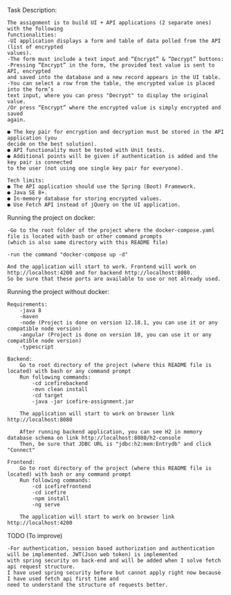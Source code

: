 Task Description:
    
    The assignment is to build UI + API applications (2 separate ones) with the following
    functionalities:
    -UI application displays a form and table of data polled from the API (list of encrypted
    values).
    -The form must include a text input and “Encrypt” & “Decrypt” buttons:
    -Pressing “Encrypt” in the form, the provided text value is sent to API, encrypted
    and saved into the database and a new record appears in the UI table.
    -You can select a row from the table, the encrypted value is placed into the form’s
    text input, where you can press "Decrypt" to display the original value.
    /Or press “Encrypt” where the encrypted value is simply encrypted and saved
    again.
    
    ● The key pair for encryption and decryption must be stored in the API application (you
    decide on the best solution).
    ● API functionality must be tested with Unit tests.
    ● Additional points will be given if authentication is added and the key pair is connected
    to the user (not using one single key pair for everyone).
    
    Tech limits:
    ● The API application should use the Spring (Boot) Framework.
    ● Java SE 8+.
    ● In-memory database for storing encrypted values.
    ● Use Fetch API instead of jQuery on the UI application.

Running the project on docker:
    
    -Go to the root folder of the project where the docker-compose.yaml file is located with bash or other command prompts 
    (which is also same directory with this README file)
    
    -run the command "docker-compose up -d"
    
    And the application will start to work. Frontend will work on http://localhost:4200 and for backend http://localhost:8080. 
    So be sure that these ports are available to use or not already used.
    
Running the project without docker:

    Requirements:
        -java 8
        -maven
        -node (Project is done on version 12.18.1, you can use it or any compatible node version)
        -angular (Project is done on version 10, you can use it or any compatible node version)
        -typescript
        
    Backend:
        Go to root directory of the project (where this README file is located) with bash or any command prompt
        Run following commands:
            -cd icefirebackend
            -mvn clean install
            -cd target
            -java -jar icefire-assignment.jar
        
        The application will start to work on browser link http://localhost:8080
        
        After running backend application, you can see H2 in memory database schema on link http://localhost:8080/h2-console
        Then, be sure that JDBC URL is "jdbc:h2:mem:Entrydb" and click "Connect"
        
    Frontend:
        Go to root directory of the project (where this README file is located) with bash or any command prompt
        Run following commands:
            -cd icefirefrontend
            -cd icefire
            -npm install
            -ng serve
            
        The application will start to work on browser link http://localhost:4200
        
    
TODO (To improve)

    -For authentication, session based authorization and authentication will be implemented. JWT(Json web token) is implemented
    with spring security on back-end and will be added when I solve fetch api request structure.
    I have used spring security before but cannot apply right now because I have used fetch api first time and 
    need to understand the structure of requests better.
